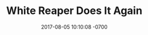 ---
title: "White Reaper Does It Again"
description: White Reaper, Forecastle
layout: post
date:   2017-08-05 10:10:08 -0700
type: photo
category: photo
tags: none
location: Forecastle, Louisville, KY
img_url: "http://res.cloudinary.com/ericwindmill/image/upload/c_scale,w_250/v1502561795/portfolio_site/Screen_Shot_2017-08-12_at_10.41.39_AM.png"
external_url: https://www.instagram.com/ericwindmill/?hl=en
---